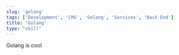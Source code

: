 ```yaml
---
slug: 'golang'
tags: ['Development', 'CMS', 'Golang', 'Services', 'Back End']
title: 'Golang'
type: "skill"
---
```


Golang is cool